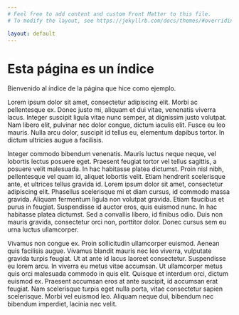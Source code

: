 ```yaml
---
# Feel free to add content and custom Front Matter to this file.
# To modify the layout, see https://jekyllrb.com/docs/themes/#overriding-theme-defaults

layout: default
---
```

# Esta página es un índice

Bienvenido al índice de la página que hice como ejemplo.

Lorem ipsum dolor sit amet, consectetur adipiscing elit. Morbi ac pellentesque ex. Donec justo mi, aliquam et dui vitae, venenatis viverra lacus. Integer suscipit ligula vitae nunc semper, at dignissim justo volutpat. Nam libero elit, pulvinar nec dolor congue, dictum iaculis elit. Fusce eu leo mauris. Nulla arcu dolor, suscipit id tellus eu, elementum dapibus tortor. In dictum ultricies augue a facilisis.

Integer commodo bibendum venenatis. Mauris luctus neque neque, vel lobortis lectus posuere eget. Praesent feugiat tortor vel tellus sagittis, a posuere velit malesuada. In hac habitasse platea dictumst. Proin nisl nibh, pellentesque vel quam id, aliquet lobortis velit. Etiam hendrerit scelerisque ante, et ultrices tellus gravida id. Lorem ipsum dolor sit amet, consectetur adipiscing elit. Phasellus scelerisque mi et diam cursus, id commodo massa gravida. Aliquam fermentum ligula non volutpat gravida. Etiam faucibus et purus in feugiat. Suspendisse id auctor eros, quis euismod nunc. In hac habitasse platea dictumst. Sed a convallis libero, id finibus odio. Duis non mauris gravida, consectetur orci non, porttitor dolor. Donec cursus sem eu urna luctus ullamcorper.

Vivamus non congue ex. Proin sollicitudin ullamcorper euismod. Aenean quis facilisis augue. Vivamus blandit mauris nec leo viverra, vulputate gravida turpis feugiat. Ut at ante id lacus laoreet consectetur. Suspendisse eu lorem arcu. In viverra eu metus vitae accumsan. Ut ullamcorper metus quis orci malesuada commodo in quis elit. Quisque et interdum orci, dictum euismod ex. Praesent accumsan eros at ante suscipit, id accumsan erat feugiat. Nam scelerisque turpis eget nulla porta, vitae consectetur sapien scelerisque. Morbi vel euismod leo. Aliquam neque dui, bibendum nec bibendum imperdiet, lacinia nec velit.